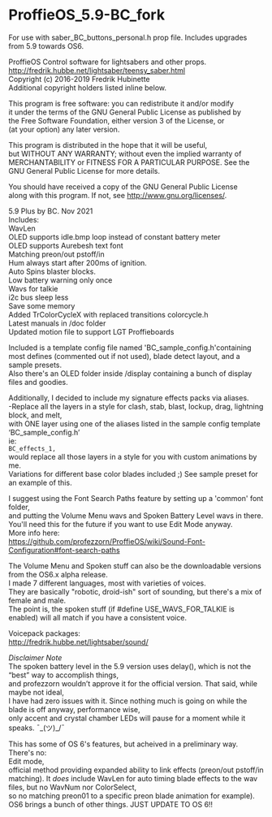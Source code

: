 # ProffieOS_5.9-BC_fork
For use with saber_BC_buttons_personal.h prop file. Includes upgrades from 5.9 towards OS6.  

 ProffieOS Control software for lightsabers and other props.  
 http://fredrik.hubbe.net/lightsaber/teensy_saber.html  
 Copyright (c) 2016-2019 Fredrik Hubinette  
 Additional copyright holders listed inline below.  

 This program is free software: you can redistribute it and/or modify  
 it under the terms of the GNU General Public License as published by  
 the Free Software Foundation, either version 3 of the License, or  
 (at your option) any later version.  

 This program is distributed in the hope that it will be useful,  
 but WITHOUT ANY WARRANTY; without even the implied warranty of  
 MERCHANTABILITY or FITNESS FOR A PARTICULAR PURPOSE.  See the  
 GNU General Public License for more details.  

 You should have received a copy of the GNU General Public License  
 along with this program.  If not, see <http://www.gnu.org/licenses/>.  

5.9 Plus by BC. Nov 2021  
Includes:  
WavLen  
OLED supports idle.bmp loop instead of constant battery meter  
OLED supports Aurebesh text font  
Matching preon/out  pstoff/in  
Hum always start after 200ms of ignition.  
Auto Spins blaster blocks.  
Low battery warning only once  
Wavs for talkie  
i2c bus sleep less  
Save some memory  
Added TrColorCycleX with replaced transitions colorcycle.h   
Latest manuals in /doc folder  
Updated motion file to support LGT Proffieboards  

Included is a template config file named 'BC_sample_config.h'containing most defines (commented out if not used),
blade detect layout, and a sample presets.  
Also there's an OLED folder inside /display containing a bunch of display files and goodies.  

Additionally, I decided to include my signature effects packs via aliases.  
-Replace all the layers in a style for clash, stab, blast, lockup, drag, lightning block, and melt,   
with ONE layer using one of the aliases listed in the sample config template ‘BC_sample_config.h’   
ie:  
`BC_effects_1,`    
would replace all those layers in a style for you with custom animations by me.   
Variations for different base color blades included ;) See sample preset for an example of this.  

I suggest using the Font Search Paths feature by setting up a 'common' font folder,  
and putting the Volume Menu wavs and Spoken Battery Level wavs in there.  
You'll need this for the future if you want to use Edit Mode anyway.  
More info here:  
https://github.com/profezzorn/ProffieOS/wiki/Sound-Font-Configuration#font-search-paths  

The Volume Menu and Spoken stuff can also be the downloadable versions from the OS6.x alpha release.  
I made 7 different languages, most with varieties of voices.  
They are basically "robotic, droid-ish" sort of sounding, but there's a mix of female and male.   
The point is, the spoken stuff (if #define USE_WAVS_FOR_TALKIE is enabled) will all match if you have a consistent voice.  

Voicepack packages:  
http://fredrik.hubbe.net/lightsaber/sound/  

*Disclaimer Note*   
The spoken battery level in the 5.9 version uses delay(), which is not the “best” way to accomplish things,  
and profezzorn wouldn’t approve it for the official version. That said, while maybe not ideal,  
I have had zero issues with it. Since nothing much is going on while the blade is off anyway, performance wise,  
only accent and crystal chamber  LEDs will pause for a moment while it speaks.  ¯\_(ツ)_/¯  


This has some of OS 6's features, but acheived in a preliminary way.  There's no:  
Edit mode,  
official method providing expanded ability to link effects (preon/out  pstoff/in matching).
It *does* include WavLen for auto timing blade effects to the wav files, but no WavNum nor ColorSelect,  
so no matching preon01 to a specific preon blade animation for example).  
OS6 brings a bunch of other things. JUST UPDATE TO OS 6!!
